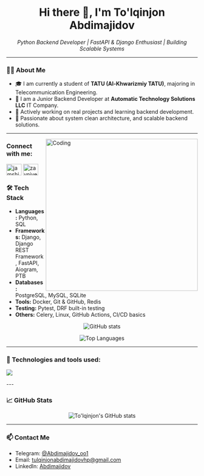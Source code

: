 <h1 align="center">Hi there 👋, I'm To'lqinjon Abdimajidov</h1>

<p align="center">
  <em>Python Backend Developer | FastAPI & Django Enthusiast | Building Scalable Systems</em>
</p>

---

### 👨‍💻 About Me

- 🎓 I am currently a student of **TATU (Al-Khwarizmiy TATU)**, majoring in Telecommunication Engineering.
- 💼 I am a Junior Backend Developer at **Automatic Technology Solutions LLC** IT Company.
- 🔧 Actively working on real projects and learning backend development.
- 🧠 Passionate about system clean architecture, and scalable backend solutions.

---

<img align="right" alt="Coding" width="400" src="https://user-images.githubusercontent.com/69011963/137184767-79a13ec7-1bb3-4341-a6da-3a149c9c159a.gif" />


<h3 align="left">Connect with me:</h3>
<p align="left">
<a href="https://www.linkedin.com/in/to-lqinjon-abdimajidov-977a76276" target="blank"><img align="center" src="https://raw.githubusercontent.com/rahuldkjain/github-profile-readme-generator/master/src/images/icons/Social/linked-in-alt.svg" alt="jamshid-zayniev-091b66266" height="30" width="40" /></a>
<a href="https://fb.com/zayniyev" target="blank"><img align="center" src="https://raw.githubusercontent.com/rahuldkjain/github-profile-readme-generator/master/src/images/icons/Social/telegram.svg" alt="zayniyev" height="30" width="40" /></a>
</p>


### 🛠️ Tech Stack

- **Languages:** Python, SQL
- **Frameworks:** Django, Django REST Framework, FastAPI, Aiogram, PTB
- **Databases:** PostgreSQL, MySQL, SQLite
- **Tools:** Docker, Git & GitHub, Redis
- **Testing:** Pytest, DRF built-in testing
- **Others:** Celery, Linux, GitHub Actions, CI/CD basics

<p align="center">
  <img src="https://readme-stats.clckblog.space/api?username=AbdimajidovDev&show_icons=true&theme=radical" alt="GitHub stats" />
</p>

<p align="center">
  <img src="https://readme-stats.clckblog.space/api/top-langs/?username=AbdimajidovDev&layout=compact&theme=radical" alt="Top Languages" />
</p>

---
### 🚀 Technologies and tools used:

<p>
  <img src="https://skillicons.dev/icons?i=python,django,postgres,docker,git,github,linux,vscode,html,css,postman,mysql,sqlite,fastapi,restapi,aiogram&perline=8" />
</p>
---

### 📈 GitHub Stats

<p align="center">
  <img src="https://github-readme-stats.vercel.app/api?username=AbdimajidovDev&show_icons=true&theme=radical" alt="To'lqinjon's GitHub stats" />
</p>

---

### 📫 Contact Me

- Telegram: [@Abdimajidov_oo1](https://t.me/Abdimajidov_oo1)
- Email: tulqinjonabdimajidovhp@gmail.com
- LinkedIn: [Abdimajidov](https://www.linkedin.com/in/to-lqinjon-abdimajidov-977a76276?lipi=urn%3Ali%3Apage%3Ad_flagship3_profile_view_base_contact_details%3BCORXI0O3TNSJfyu6gB%2BBvA%3D%3D)
